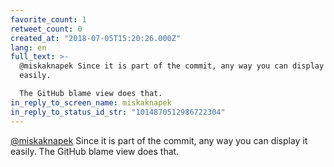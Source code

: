 ```yaml
---
favorite_count: 1
retweet_count: 0
created_at: "2018-07-05T15:20:26.000Z"
lang: en
full_text: >-
  @miskaknapek Since it is part of the commit, any way you can display it
  easily. 

  The GitHub blame view does that.
in_reply_to_screen_name: miskaknapek
in_reply_to_status_id_str: "1014870512986722304"
---
```


[@miskaknapek](https://twitter.com/miskaknapek) Since it is part of the commit,
any way you can display it easily. The GitHub blame view does that.
